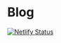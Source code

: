 # Blog

[![Netlify Status](https://api.netlify.com/api/v1/badges/4b8ded28-2274-479b-a777-8570d4227de8/deploy-status)](https://app.netlify.com/sites/duzyn/deploys)
